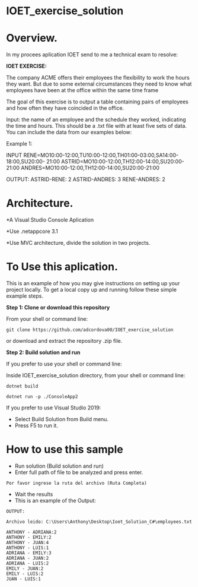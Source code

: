 # IOET_exercise_solution

# Overview.

In my procees aplication IOET send to me a technical exam to resolve: 

**IOET EXERCISE:**

The company ACME offers their employees the flexibility to work the hours they want. But due to some external circumstances they need to know what employees have been at the office within the same time frame

The goal of this exercise is to output a table containing pairs of employees and how often they have coincided in the office.

Input: the name of an employee and the schedule they worked, indicating the time and hours. This should be a .txt file with at least five sets of data. You can include the data from our examples below:

Example 1:

INPUT
RENE=MO10:00-12:00,TU10:00-12:00,TH01:00-03:00,SA14:00-18:00,SU20:00- 21:00
ASTRID=MO10:00-12:00,TH12:00-14:00,SU20:00-21:00
ANDRES=MO10:00-12:00,TH12:00-14:00,SU20:00-21:00


OUTPUT:
ASTRID-RENE: 2
ASTRID-ANDRES: 3
RENE-ANDRES: 2

# Architecture.

*A Visual Studio Console Aplication

*Use .netappcore 3.1

*Use MVC architecture, divide the solution in two projects. 

# To Use this aplication. 

This is an example of how you may give instructions on setting up your project locally. To get a local copy up and running follow these simple example steps.

**Step 1: Clone or download this repository**

From your shell or command line:

```git clone https://github.com/adcordova00/IOET_exercise_solution```

or download and extract the repository .zip file.

**Step 2: Build solution and run**

If you prefer to use your shell or command line:

Inside IOET_exercise_solution directory, from your shell or command line:

```dotnet build```

```dotnet run -p ./ConsoleApp2```

If you prefer to use Visual Studio 2019:

- Select Build Solution from Build menu.
- Press F5 to run it.

# How to use this sample

- Run solution (Build solution and run)
- Enter full path of file to be analyzed and press enter.

```
Por favor ingrese la ruta del archivo (Ruta Completa)
```
- Wait the results
- This is an example of the Output: 

```
OUTPUT:

Archivo leido: C:\Users\Anthony\Desktop\Ioet_Solution_C#\employees.txt

ANTHONY - ADRIANA:2
ANTHONY - EMILY:2
ANTHONY - JUAN:4
ANTHONY - LUIS:1
ADRIANA - EMILY:3
ADRIANA - JUAN:2
ADRIANA - LUIS:2
EMILY - JUAN:2
EMILY - LUIS:2
JUAN - LUIS:1
```
